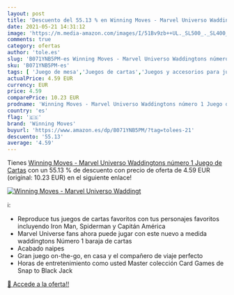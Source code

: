 ```yaml
---
layout: post
title: 'Descuento del 55.13 % en Winning Moves - Marvel Universo Waddingt'
date: 2021-05-21 14:31:12
image: 'https://m.media-amazon.com/images/I/51Bv9zb++UL._SL500_._SL400_.jpg'
comments: true
category: ofertas
author: 'tole.es'
slug: 'B071YNB5PM-es Winning Moves - Marvel Universo Waddingtons número 1 Juego...'
sku: 'B071YNB5PM-es'
tags: [ 'Juego de mesa','Juegos de cartas','Juegos y accesorios para juegos','Juguetes','Juguetes y juegos','cartas','de','juego','winning moves', ]
actualPrice: 4.59 EUR
currency: EUR
price: 4.59
comparePrice: 10.23 EUR
prodname: 'Winning Moves - Marvel Universo Waddingtons número 1 Juego de Cartas'
country: 'es'
flag: '🇪🇸'
brand: 'Winning Moves'
buyurl: 'https://www.amazon.es/dp/B071YNB5PM/?tag=tolees-21'
descuento: '55.13'
average: '4.59'
---
```


Tienes [Winning Moves - Marvel Universo Waddingtons número 1 Juego de Cartas](https://www.amazon.es/dp/B071YNB5PM/?tag=tolees-21) con un 55.13 % de descuento con precio de oferta de 4.59 EUR (original: 10.23 EUR) en el siguiente enlace!

[![Winning Moves - Marvel Universo Waddingt](https://m.media-amazon.com/images/I/51Bv9zb++UL._SL500_._SL400_.jpg)](https://www.amazon.es/dp/B071YNB5PM/?tag=tolees-21)

ℹ️:

- Reproduce tus juegos de cartas favoritos con tus personajes favoritos incluyendo Iron Man, Spiderman y Capitán América
- Marvel Universe fans ahora puede jugar con este nuevo a medida waddingtons Número 1 baraja de cartas
- Acabado naipes
- Gran juego on-the-go, en casa y el compañero de viaje perfecto
- Horas de entretenimiento como usted Master colección Card Games de Snap to Black Jack

[🛒 Accede a la oferta!!](https://www.amazon.es/dp/B071YNB5PM/?tag=tolees-21)
